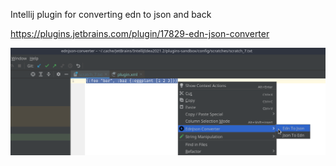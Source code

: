 Intellij plugin for converting edn to json and back

https://plugins.jetbrains.com/plugin/17829-edn-json-converter


![alt text](https://github.com/Bigsy/ednjson-converter/blob/main/images/rightclick.png)
